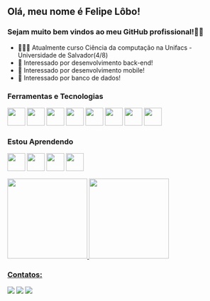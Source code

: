 ## Olá, meu nome é Felipe Lôbo!
### Sejam muito bem vindos ao meu GitHub profissional!👋🏾
- 👨🏾‍🎓 Atualmente curso Ciência da computação na Unifacs - Universidade de Salvador(4/8)
- 🧠 Interessado por desenvolvimento back-end!
- 🧠 Interessado por desenvolvimento mobile!
- 🧠 Interessado por banco de dados!

### Ferramentas e Tecnologias
<img src="https://cdn.jsdelivr.net/gh/devicons/devicon/icons/git/git-original.svg" width="40" height="40"/> <img src="https://cdn.jsdelivr.net/gh/devicons/devicon/icons/python/python-original.svg" width="40" height="40"/> <img src="https://cdn.jsdelivr.net/gh/devicons/devicon/icons/jupyter/jupyter-original-wordmark.svg" width="40" height="40"/> <img src="https://cdn.jsdelivr.net/gh/devicons/devicon/icons/java/java-original-wordmark.svg" width="40" height="40"/> <img src="https://cdn.jsdelivr.net/gh/devicons/devicon/icons/c/c-original.svg" width="40" height="40"/> <img src="https://cdn.jsdelivr.net/gh/devicons/devicon/icons/cplusplus/cplusplus-original.svg" width="40" height="40"/> <img src="https://cdn.jsdelivr.net/gh/devicons/devicon/icons/html5/html5-original-wordmark.svg" width="40" height="40"/> <img src="https://cdn.jsdelivr.net/gh/devicons/devicon/icons/css3/css3-original-wordmark.svg" width="40" height="40"/>
### Estou Aprendendo
<img src="https://cdn.jsdelivr.net/gh/devicons/devicon/icons/dart/dart-original.svg" width="40" height="40"/> <img src="https://cdn.jsdelivr.net/gh/devicons/devicon/icons/flutter/flutter-original.svg" width="40" height="40"/> <img src="https://cdn.jsdelivr.net/gh/devicons/devicon/icons/arduino/arduino-original-wordmark.svg" width="40" height="40"/> <img src="https://cdn.jsdelivr.net/gh/devicons/devicon/icons/mysql/mysql-original-wordmark.svg" width="40" height="40"/>
<div> 
  <a href="https://github.com/lobowww">
    <img height="180em" src="https://github-readme-stats.vercel.app/api/top-langs/?username=lobowww&layout=compact&langs_count=7&theme=dracula"/>
    <img height="180em" src="https://github-readme-stats.vercel.app/api?username=lobowww&show_icons=true&theme=dracula&include_all_commits=true&count_private=true"/>
</div>

### Contatos:
<div>
<a href="https://instagram.com/felipelobostn/" target="_blank"><img src="https://img.shields.io/badge/-Instagram-%23E4405F?style=for-the-badge&logo=instagram&logoColor=white" target="_blank"></a>
<a href = "mailto:contato@felipelboss@gmail.com"><img src="https://img.shields.io/badge/Gmail-D14836?style=for-the-badge&logo=gmail&logoColor=white" target="_blank"></a>
<a href="https://www.linkedin.com/in/felipe-lobo-93a46922a/" target="_blank"><img src="https://img.shields.io/badge/-LinkedIn-%230077B5?style=for-the-badge&logo=linkedin&logoColor=white" target="_blank"></a>   
</div>
